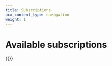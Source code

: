 ```yaml
---
title: Subscriptions
pcx_content_type: navigation
weight: 1
---
```


# Available subscriptions

{{<directory-listing>}}
